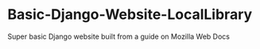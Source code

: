 # Basic-Django-Website-LocalLibrary
Super basic Django website built from a guide on Mozilla Web Docs
